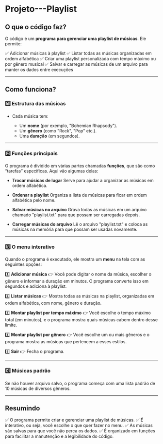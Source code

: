 # Projeto---Playlist

## O que o código faz?

O código é um **programa para gerenciar uma playlist de músicas**. Ele permite:

✅ Adicionar músicas à playlist
✅ Listar todas as músicas organizadas em ordem alfabética
✅ Criar uma playlist personalizada com tempo máximo ou por gênero musical
✅ Salvar e carregar as músicas de um arquivo para manter os dados entre execuções

---

## Como funciona?

### 1️⃣ **Estrutura das músicas**

* Cada música tem:

  * Um **nome** (por exemplo, "Bohemian Rhapsody").
  * Um **gênero** (como "Rock", "Pop" etc.).
  * Uma **duração** (em segundos).

---

### 2️⃣ **Funções principais**

O programa é dividido em várias partes chamadas **funções**, que são como “tarefas” específicas. Aqui vão algumas delas:

* **Trocar músicas de lugar**
  Serve para ajudar a organizar as músicas em ordem alfabética.

* **Ordenar a playlist**
  Organiza a lista de músicas para ficar em ordem alfabética pelo nome.

* **Salvar músicas no arquivo**
  Grava todas as músicas em um arquivo chamado "playlist.txt" para que possam ser carregadas depois.

* **Carregar músicas do arquivo**
  Lê o arquivo "playlist.txt" e coloca as músicas na memória para que possam ser usadas novamente.

---

### 3️⃣ **O menu interativo**

Quando o programa é executado, ele mostra um **menu** na tela com as seguintes opções:

1️⃣ **Adicionar música**
👉 Você pode digitar o nome da música, escolher o gênero e informar a duração em minutos. O programa converte isso em segundos e adiciona à playlist.

2️⃣ **Listar músicas**
👉 Mostra todas as músicas na playlist, organizadas em ordem alfabética, com nome, gênero e duração.

3️⃣ **Montar playlist por tempo máximo**
👉 Você escolhe o tempo máximo total (em minutos), e o programa mostra quais músicas cabem dentro desse limite.

4️⃣ **Montar playlist por gênero**
👉 Você escolhe um ou mais gêneros e o programa mostra as músicas que pertencem a esses estilos.

5️⃣ **Sair**
👉 Fecha o programa.

---

### 4️⃣ **Músicas padrão**

Se não houver arquivo salvo, o programa começa com uma lista padrão de 10 músicas de diversos gêneros.

---

## Resumindo

✅ O programa permite criar e gerenciar uma playlist de músicas.
✅ É interativo, ou seja, você escolhe o que quer fazer no menu.
✅ As músicas são salvas para que você não perca os dados.
✅ É organizado em funções para facilitar a manutenção e a legibilidade do código.
